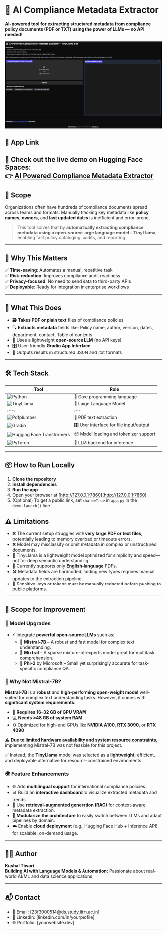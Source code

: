 
# 🏦 AI Compliance Metadata Extractor

**AI-powered tool for extracting structured metadata from compliance policy documents (PDF or TXT) using the power of LLMs — no API needed!**

![Demo Screenshot](/Demo.png)

## 🔗 App Link

🚀 Check out the live demo on **Hugging Face Spaces**:  
👉 [AI Powered Compliance Metadata Extractor](https://huggingface.co/spaces/kushh108/compliance-metadata-extractor)
---

## 📌 Scope

Organizations often have hundreds of compliance documents spread across teams and formats. Manually tracking key metadata like **policy names**, **owners**, and **last updated dates** is inefficient and error-prone.

> This tool solves that by **automatically extracting compliance metadata using a open-source large language model - TinyLlama**, enabling fast policy cataloging, audits, and reporting.

---
## 🎯 Why This Matters

✅ **Time-saving**: Automates a manual, repetitive task  
✅ **Risk-reduction**: Improves compliance audit readiness  
✅ **Privacy-focused**: No need to send data to third-party APIs  
✅ **Deployable**: Ready for integration in enterprise workflows  

---

## 🚀 What This Does

- 🗃️ **Takes PDF or plain text** files of compliance policies
- 🔍 **Extracts metadata** fields like: Policy name, author, version, dates, department, contact, Table of contents
- 🧠 Uses a lightweight **open-source LLM** (no API keys)
- 🎛️ User-friendly **Gradio App Interface**
- 📄 Outputs results in structured JSON and .txt formats

---


## 🛠 Tech Stack

| Tool | Role |
|------|------|
| ![Python](https://img.shields.io/badge/-Python-3776AB?style=flat&logo=python&logoColor=white) | 🐍 Core programming language |
| ![TinyLlama](https://huggingface.co/datasets/huggingface/brand-assets/resolve/main/llama-logo.svg) | 🤖 Large Language Model |
|:--:|:--|
| ![Pdfplumber](https://img.shields.io/badge/-pdfplumber-343541?style=flat&logo=adobe-acrobat-reader&logoColor=EC1C24) | 🧾 PDF text extraction |
| ![Gradio](https://img.shields.io/badge/-Gradio-FF4C4C?style=flat&logo=gradio&logoColor=white) | 🎛 User interface for file input/output |
| ![Hugging Face Transformers](https://img.shields.io/badge/-Transformers-FFD21F?style=flat&logo=huggingface&logoColor=black) | 📦 Model loading and tokenizer support |
| ![PyTorch](https://img.shields.io/badge/-PyTorch-EE4C2C?style=flat&logo=pytorch&logoColor=white) | 🧠 LLM backend for inference |


---
## 📦 How to Run Locally

1. **Clone the repository**
2. **Install dependencies**
3. **Run the app**
4. Open your browser at [http://127.0.0.1:7860](http://127.0.0.1:7860)
5. (Optional) To get a public link, set `share=True` in `app.py` in the `demo.launch()` line


## ⚠️ Limitations

- ❌ The current setup struggles with **very large PDF or text files**, potentially leading to memory overload or timeouts errors.
- ❌ Model may misclassify or omit metadata in complex or unstructured documents.
- 🧠 TinyLlama is a lightweight model optimized for simplicity and speed—not for deep semantic understanding.
- 📄 Currently supports only **English-language** PDFs.
- 🛠 Metadata fields are hardcoded; adding new types requires manual updates to the extraction pipeline.
- 🔐 Sensitive keys or tokens must be manually redacted before pushing to public platforms.

---

## 🚀 Scope for Improvement

### 🧠 Model Upgrades
- ⚡ Integrate **powerful open-source LLMs** such as:
  - 🔹 **Mistral-7B** – A robust and fast model for complex text understanding.
  - 🔹 **Mixtral** – A sparse mixture-of-experts model great for multitask comprehension.
  - 🔹 **Phi-2** by Microsoft – Small yet surprisingly accurate for task-specific compliance QA.

### 🚫 Why Not Mistral-7B?

**Mistral-7B** is a **robust** and **high-performing open-weight model** well-suited for complex text understanding tasks. However, it comes with **significant system requirements**:

- 🧠 **Requires 16–32 GB of GPU VRAM**  
- 💻 **Needs ≥48 GB of system RAM**  
- ⚙️ Optimized for high-end GPUs like **NVIDIA A100**, **RTX 3090**, or **RTX 4090**

⚠️ **Due to limited hardware availability and system resource constraints**, implementing Mistral-7B was not feasible for this project.

✅ Instead, the **TinyLlama** model was selected as a **lightweight**, efficient, and deployable alternative for resource-constrained environments.

### 🌍 Feature Enhancements
- 🌐 Add **multilingual support** for international compliance policies.
- 📊 Build an **interactive dashboard** to visualize extracted metadata and trends.
- 🤖 Use **retrieval-augmented generation (RAG)** for context-aware metadata extraction.
- 🔧 **Modularize the architecture** to easily switch between LLMs and adapt pipelines by domain.
- ☁️ Enable **cloud deployment** (e.g., Hugging Face Hub + Inference API) for scalable, on-demand usage.


---

## 👨‍💻 Author

**Kushal Tiwari**  
**Building AI with Language Models & Automation:** Passionate about real-world AI/ML and data science applications

---

## 📬 Contact

- 📧 Email: [23f3000514@ds.study.iitm.ac.in]
- 💼 LinkedIn: [linkedin.com/in/yourprofile]
- 🌐 Portfolio: [yourwebsite.dev]

---


